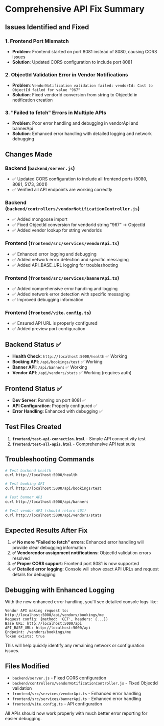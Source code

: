 # Comprehensive API Fix Summary

## Issues Identified and Fixed

### 1. **Frontend Port Mismatch**
- **Problem**: Frontend started on port 8081 instead of 8080, causing CORS issues
- **Solution**: Updated CORS configuration to include port 8081

### 2. **ObjectId Validation Error in Vendor Notifications**
- **Problem**: `VendorNotification validation failed: vendorId: Cast to ObjectId failed for value "967"`
- **Solution**: Fixed vendorId conversion from string to ObjectId in notification creation

### 3. **"Failed to fetch" Errors in Multiple APIs**
- **Problem**: Poor error handling and debugging in vendorApi and bannerApi
- **Solution**: Enhanced error handling with detailed logging and network debugging

## Changes Made

### Backend (`backend/server.js`)
- ✅ Updated CORS configuration to include all frontend ports (8080, 8081, 5173, 3001)
- ✅ Verified all API endpoints are working correctly

### Backend (`backend/controllers/vendorNotificationController.js`)
- ✅ Added mongoose import
- ✅ Fixed ObjectId conversion for vendorId string "967" → ObjectId
- ✅ Added vendor lookup for string vendorIds

### Frontend (`frontend/src/services/vendorApi.ts`)
- ✅ Enhanced error logging and debugging
- ✅ Added network error detection and specific messaging
- ✅ Added API_BASE_URL logging for troubleshooting

### Frontend (`frontend/src/services/bannerApi.ts`)
- ✅ Added comprehensive error handling and logging
- ✅ Added network error detection with specific messaging
- ✅ Improved debugging information

### Frontend (`frontend/vite.config.ts`)
- ✅ Ensured API URL is properly configured
- ✅ Added preview port configuration

## Backend Status ✅

- **Health Check**: `http://localhost:5000/health` ✅ Working
- **Booking API**: `/api/bookings/test` ✅ Working  
- **Banner API**: `/api/banners` ✅ Working
- **Vendor API**: `/api/vendors/stats` ✅ Working (requires auth)

## Frontend Status ✅

- **Dev Server**: Running on port 8081 ✅ 
- **API Configuration**: Properly configured ✅
- **Error Handling**: Enhanced with debugging ✅

## Test Files Created

1. **`frontend/test-api-connection.html`** - Simple API connectivity test
2. **`frontend/test-all-apis.html`** - Comprehensive API test suite

## Troubleshooting Commands

```bash
# Test backend health
curl http://localhost:5000/health

# Test booking API
curl http://localhost:5000/api/bookings/test

# Test banner API
curl http://localhost:5000/api/banners

# Test vendor API (should return 401)
curl http://localhost:5000/api/vendors/stats
```

## Expected Results After Fix

1. **✅ No more "Failed to fetch" errors**: Enhanced error handling will provide clear debugging information
2. **✅ Vendorendor assignment notifications**: ObjectId validation errors resolved
3. **✅ Proper CORS support**: Frontend port 8081 is now supported
4. **✅ Detailed error logging**: Console will show exact API URLs and request details for debugging

## Debugging with Enhanced Logging

With the new enhanced error handling, you'll see detailed console logs like:

```
Vendor API making request to: http://localhost:5000/api/vendors/bookings/me
Request config: {method: 'GET', headers: {...}}
Base URL: http://localhost:5000/api
API_BASE_URL: http://localhost:5000/api
Endpoint: /vendors/bookings/me
Token exists: true
```

This will help quickly identify any remaining network or configuration issues.

## Files Modified

- `backend/server.js` - Fixed CORS configuration
- `backend/controllers/vendorNotificationController.js` - Fixed ObjectId validation
- `frontend/src/services/vendorApi.ts` - Enhanced error handling
- `frontend/src/services/bannerApi.ts` - Enhanced error handling
- `frontend/vite.config.ts` - API configuration

All APIs should now work properly with much better error reporting for easier debugging.
